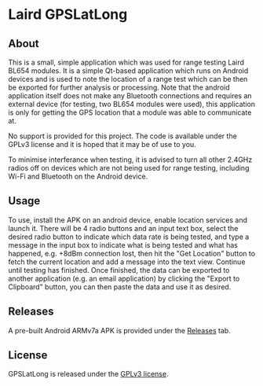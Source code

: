 # Laird GPSLatLong

## About

This is a small, simple application which was used for range testing Laird BL654 modules. It is a simple Qt-based application which runs on Android devices and is used to note the location of a range test which can be then be exported for further analysis or processing. Note that the android application itself does not make any Bluetooth connections and requires an external device (for testing, two BL654 modules were used), this application is only for getting the GPS location that a module was able to communicate at.

No support is provided for this project. The code is available under the GPLv3 license and it is hoped that it may be of use to you.

To minimise interferance when testing, it is advised to turn all other 2.4GHz radios off on devices which are not being used for range testing, including Wi-Fi and Bluetooth on the Android device.

## Usage

To use, install the APK on an android device, enable location services and launch it. There will be 4 radio buttons and an input text box, select the desired radio button to indicate which data rate is being tested, and type a message in the input box to indicate what is being tested and what has happened, e.g. +8dBm connection lost, then hit the "Get Location" button to fetch the current location and add a message into the text view. Continue until testing has finished. Once finished, the data can be exported to another application (e.g. an email application) by clicking the "Export to Clipboard" button, you can then paste the data and use it as desired.

## Releases

A pre-built Android ARMv7a APK is provided under the [Releases](https://github.com/laird-connectivity-playground/GPSLatLong/releases) tab.

## License

GPSLatLong is released under the [GPLv3 license](https://github.com/laird-connectivity-playground/GPSLatLong/blob/master/LICENSE).